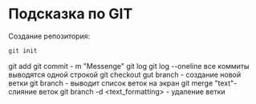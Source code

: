 # Подсказка по GIT

Создание репозитория:
```sh
git init
```
git add
git commit - m "Messenge"
git log
git log --oneline все коммиты выводятся одной строкой
git checkout
gut branch <branchname> - создание новой ветки
git branch - выводит список веток на экран
git merge  "text"- слияние веток
git branch -d <text_formatting> - удаление ветки